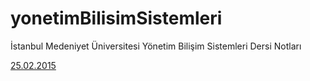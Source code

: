 # yonetimBilisimSistemleri
İstanbul Medeniyet Üniversitesi Yönetim Bilişim Sistemleri Dersi Notları

[25.02.2015](https://github.com/suhaboncukcu/yonetimBilisimSistemleri/blob/master/chap_1.md)
